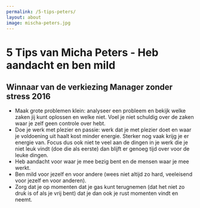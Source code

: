 ```yaml
---
permalink: /5-tips-peters/
layout: about
image: mischa-peters.jpg
---
```

# 5 Tips van Micha Peters - Heb aandacht en ben mild
## Winnaar van de verkiezing Manager zonder stress 2016

- Maak grote problemen klein: analyseer een probleem en bekijk welke zaken jij kunt oplossen en welke niet. Voel je niet schuldig over de zaken waar je zelf geen controle over hebt. 
- Doe je werk met plezier en passie: werk dat je met plezier doet en waar je voldoening uit haalt kost minder energie. Sterker nog vaak krijg je er energie van. Focus dus ook niet te veel aan de dingen in je werk die je niet leuk vindt (doe die als eerste) dan blijft er genoeg tijd over voor de leuke dingen.
- Heb aandacht voor waar je mee bezig bent en de mensen waar je mee werkt.
- Ben mild voor jezelf en voor andere (wees niet altijd zo hard, veeleisend voor jezelf en voor anderen).
- Zorg dat je op momenten dat je gas kunt terugnemen (dat het niet zo druk is of als je vrij bent) dat je dan ook je rust momenten vindt en neemt.
<br><br><br>
